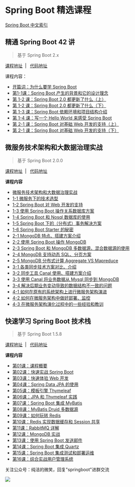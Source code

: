 # Spring Boot 精选课程

[Spring Boot 中文索引](https://github.com/ityouknow/awesome-spring-boot)

## 精通 Spring Boot 42 讲

> 基于 Spring Boot 2.x

[课程地址](https://gitbook.cn/m/mazi/comp/column?columnId=5b86228ce15aa17d68b5b55a&sceneId=d38dc800ab5e11e8b2dcb7c25abec89c) &nbsp;| &nbsp; [代码地址](https://github.com/ityouknow/spring-boot-leaning/tree/gitbook_column2.0)

课程内容：

- [开篇词：为什么要学 Spring Boot](https://gitbook.cn/gitchat/column/5b86228ce15aa17d68b5b55a/topic/5b864c65e15aa17d68b5db58)
- [第1-1课：Spring Boot 产生的背景和它的设计理念](https://gitbook.cn/gitchat/column/5b86228ce15aa17d68b5b55a/topic/5b93c957780fdb5e97d2f35c)
- [第 1-2 课：Spring Boot 2.0 都更新了什么（上）](https://gitbook.cn/gitchat/column/5b86228ce15aa17d68b5b55a/topic/5b93c99c780fdb5e97d2f365)
- [第 1-2 课：Spring Boot 2.0 都更新了什么（下）](https://gitbook.cn/gitchat/column/5b86228ce15aa17d68b5b55a/topic/5b968861780fdb5e97d3e157)
- [第 1-3 课：Spring Boot 依赖环境和项目结构介绍](https://gitbook.cn/gitchat/column/5b86228ce15aa17d68b5b55a/topic/5ba8556f0110e7701d25dd95)
- [第 1-4 课：写一个 Hello World 来感受 Spring Boot](https://gitbook.cn/gitchat/column/5b86228ce15aa17d68b5b55a/topic/5bab5a670110e7701d268e21)
- [第 2-1 课：Spring Boot 对基础 Web 开发的支持（上）](https://gitbook.cn/gitchat/column/5b86228ce15aa17d68b5b55a/topic/5baca42d80460e6b3d6f7a4d)
- [第 2-1 课：Spring Boot 对基础 Web 开发的支持（下）](https://gitbook.cn/gitchat/column/5b86228ce15aa17d68b5b55a/topic/5baca87d80460e6b3d6f7abc)


## 微服务技术架构和大数据治理实战 

> 基于 Spring Boot 2.0.0

[课程地址](http://blog.51cto.com/cloumn/detail/4) &nbsp;| &nbsp; [代码地址](https://github.com/ityouknow/spring-boot-leaning/tree/51cto_column)

**课程内容**

- [微服务技术架构和大数据治理实战](http://blog.51cto.com/cloumn/blog/49)
- [1-1 微服务下的技术选型](http://blog.51cto.com/cloumn/blog/50)
- [1-2 Spring Boot 对 Web 开发的支持](http://blog.51cto.com/cloumn/blog/53)
- [1-3 使用 Spring Boot 操作关系数据库方案](http://blog.51cto.com/cloumn/blog/54)
- [1-4 Spring Boot 和 Nosql 数据库的使用](http://blog.51cto.com/cloumn/blog/55)
- [1-5 Spring Boot 下的（分布式）事务解决方案](http://blog.51cto.com/cloumn/blog/56)  
- [1-6 Spring Boot Starter 的秘密](http://blog.51cto.com/cloumn/blog/57)
- [2-1 MongoDB 特点、搭建方案介绍](http://blog.51cto.com/cloumn/blog/60)
- [2-2 使用 Spring Boot 操作 MongoDB](http://blog.51cto.com/cloumn/blog/69)
- [2-3 Spring Boot 和 MongoDB 多数据源，混合数据源的使用](http://blog.51cto.com/cloumn/blog/74)
- [2-4 MongoDB 支持动态 SQL、分页方案](http://blog.51cto.com/cloumn/blog/94)
- [2-5 MongoDB 分布式计算 Aggregate VS Mapreduce ](http://blog.51cto.com/cloumn/blog/94)
- [3-1 各类同步技术方案对比、介绍](http://blog.51cto.com/cloumn/blog/77)
- [3-2 同步工具 Canal 使用、搭建方案介绍](http://blog.51cto.com/cloumn/blog/78)
- [3-3 使用 Canal 将业务数据从 Mysql 同步到 MongoDB](http://blog.51cto.com/cloumn/blog/79)
- [3-4 解决后期业务变动导致的数据结构不一致的问题](http://blog.51cto.com/cloumn/blog/80)
- [4-1 如何在原有的系统架构上进行微服务架构演进](http://blog.51cto.com/cloumn/blog/81)
- [4-2 如何在微服务架构中做好部署、监控](http://blog.51cto.com/cloumn/blog/82)
- [4-3 在微服务架构演化过程中的一些经验和教训](http://blog.51cto.com/cloumn/blog/83)



## 快速学习 Spring Boot 技术栈

> 基于 Spring Boot 1.5.8

[课程地址](http://gitbook.cn/gitchat/column/59f5daa149cd4330613605ba)  |   [代码地址](https://github.com/ityouknow/spring-boot-leaning/tree/gitbook_column1.0)

**课程内容**

- [第01课：课程概要](http://gitbook.cn/gitchat/column/59f5daa149cd4330613605ba/topic/59f5e21449cd433061360883)
- [第02课：快速实战 Spring Boot](http://gitbook.cn/gitchat/column/59f5daa149cd4330613605ba/topic/59f68c4f49cd43306136301c)
- [第03课：快速体验 Web 开发](http://gitbook.cn/gitchat/column/59f5daa149cd4330613605ba/topic/59f6922549cd4330613634a4)
- [第04课：Spring Data JPA 的使用](http://gitbook.cn/gitchat/column/59f5daa149cd4330613605ba/topic/59f6a809a5beea6a3fd8a7f2)
- [第05课：模板引擎 Thymeleaf](http://gitbook.cn/gitchat/column/59f5daa149cd4330613605ba/topic/59f6d537a5beea6a3fd8c216)
- [第06课：JPA 和 Thymeleaf 实践](http://gitbook.cn/gitchat/column/59f5daa149cd4330613605ba/topic/59f6f2dba5beea6a3fd8d5b0)
- [第07课：Spring Boot 集成 MyBatis](http://gitbook.cn/gitchat/column/59f5daa149cd4330613605ba/topic/59f97e7e68673133615f7427)
- [第08课：MyBatis Druid 多数据源](http://gitbook.cn/gitchat/column/59f5daa149cd4330613605ba/topic/59f97ed968673133615f745f)
- [第09课：如何玩转 Redis](http://gitbook.cn/gitchat/column/59f5daa149cd4330613605ba/topic/59f97f0d68673133615f7481)
- [第10课：Redis 实现数据缓存和 Session 共享](http://gitbook.cn/gitchat/column/59f5daa149cd4330613605ba/topic/59f97f3f68673133615f749b)
- [第11课：RabbitMQ 详解](http://gitbook.cn/gitchat/column/59f5daa149cd4330613605ba/topic/59f97f9c68673133615f74de)
- [第12课：MongoDB 实战](http://gitbook.cn/gitchat/column/59f5daa149cd4330613605ba/topic/59f97fd568673133615f750e)
- [第13课：使用 Spring Boot 发送邮件](http://gitbook.cn/gitchat/column/59f5daa149cd4330613605ba/topic/59f9800d68673133615f7529)
- [第14课：Spring Boot 集成 Quartz](http://gitbook.cn/gitchat/column/59f5daa149cd4330613605ba/topic/59f9806168673133615f7564)
- [第15课：Spring Boot 集成测试和部署运维](http://gitbook.cn/gitchat/column/59f5daa149cd4330613605ba/topic/59f980e668673133615f75b9)
- [第16课：综合实战用户管理系统](http://gitbook.cn/gitchat/column/59f5daa149cd4330613605ba/topic/59f9810d68673133615f75ce)

关注公众号：纯洁的微笑，回复"springboot"进群交流

![](http://www.ityouknow.com/assets/images/keeppuresmile_430.jpg)